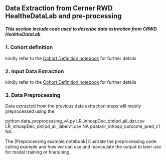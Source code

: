 ## Data Extraction from Cerner RWD HealtheDataLab and pre-processing

##### This section include code used to  describe data extraction from CRWD HealtheDataLab

### 1. Cohort definition 

kindly refer to the [Cohort Definition notebook](Data%20Extraction/Cohort_Definition_CRWD.ipynb) for further details


### 2. Input Data Extraction

kindly refer to the [Cohort Definition notebook](Data%20Extraction/Data_Extraction_CRWD.ipynb) for further details

### 3. Data Preprocessing

Data extracted from the previous data extraction steps will mainly preprocessed using the 

  python data_preprocessing_v4.py LR_inhospDec_dmlpd_all_dat.csv LR_inhospDec_dmlpd_all_labelv1.csv NA pdata/lr_inhosp_outcome_pred_v1 NA
 
The [Preprocessing example notebook] illustrate the preprocessing code calling example and how we can use and manipulate the output to later use for model training or finetuning.
